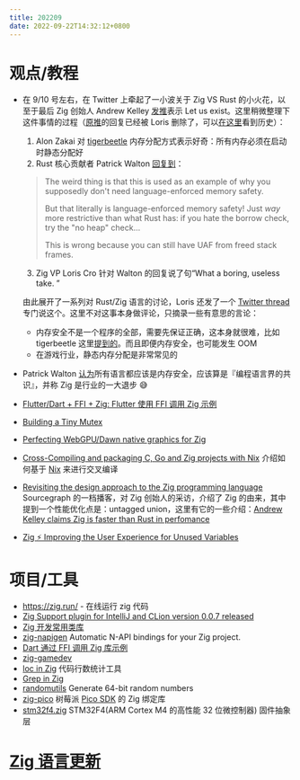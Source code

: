 ```yaml
---
title: 202209
date: 2022-09-22T14:32:12+0800
---
```

# 观点/教程
- 在 9/10 号左右，在 Twitter 上牵起了一小波关于 Zig VS Rust 的小火花，以至于最后 Zig 创始人 Andrew Kelley [发推](https://twitter.com/andy_kelley/status/1568679389113757698)表示 Let us exist。这里稍微整理下这件事情的过程（[原推](https://mobile.twitter.com/kripken/status/1568428308131622913)的回复已经被 Loris 删除了，可以[在这里](https://archive.ph/jq3kw#selection-1275.0-1275.30)看到历史）：
  1. Alon Zakai 对 [tigerbeetle](https://github.com/tigerbeetledb/tigerbeetle/blob/main/docs/TIGER_STYLE.md#safety) 内存分配方式表示好奇：所有内存必须在启动时静态分配好
  2. Rust 核心贡献者 Patrick Walton [回复到](https://mobile.twitter.com/pcwalton/status/1568498326496247809)：
  > The weird thing is that this is used as an example of why you supposedly don't need language-enforced memory safety.
  >
  > But that literally is language-enforced memory safety! Just *way* more restrictive than what Rust has: if you hate the borrow check, try the "no heap" check...
  >
  > This is wrong because you can still have UAF from freed stack frames.
  3. Zig VP Loris Cro 针对 Walton 的回复说了句“What a boring, useless take. ”

  由此展开了一系列对 Rust/Zig 语言的讨论，Loris 还发了一个 [Twitter thread](https://twitter.com/croloris/status/1568573729940164608?s=21&t=v2Dj_F2f_kUzZDQps5KjtQ) 专门说这个。这里不对这事本身做评论，只摘录一些有意思的言论：
  - 内存安全不是一个程序的全部，需要先保证正确，这本身就很难，比如 tigerbeetle 这里[提到的](https://github.com/tigerbeetledb/tigerbeetle/blob/main/docs/DESIGN.md)。而且即便内存安全，也可能发生 OOM
  - 在游戏行业，静态内存分配是非常常见的
- Patrick Walton [认为](https://mobile.twitter.com/pcwalton/status/1568302065851707392)所有语言都应该是内存安全，应该算是『编程语言界的共识』，并称 Zig 是行业的一大退步 😅
- [Flutter/Dart + FFI + Zig: Flutter 使用 FFI 调用 Zig 示例](https://github.com/zigcc/forum/discussions/21)
- [Building a Tiny Mutex](https://zig.news/kprotty/building-a-tiny-mutex-537k)
- [Perfecting WebGPU/Dawn native graphics for Zig](https://devlog.hexops.com/2022/perfecting-webgpu-native/)
- [Cross-Compiling and packaging C, Go and Zig projects with Nix](https://flyx.org/cross-packaging/) 介绍如何基于 [Nix](https://nixos.org/) 来进行交叉编译
- [Revisiting the design approach to the Zig programming language](https://about.sourcegraph.com/blog/zig-programming-language-revisiting-design-approach) Sourcegraph 的一档播客，对 Zig 创始人的采访，介绍了 Zig 的由来，其中提到一个性能优化点是：untagged union，这里有它的一些介绍：[Andrew Kelley claims Zig is faster than Rust in perfomance](https://www.reddit.com/r/rust/comments/s5caye/comment/hsz6uf0/?utm_source=share&utm_medium=web2x&context=3)
- [Zig ⚡ Improving the User Experience for Unused Variables](https://vimeo.com/748218307)

# 项目/工具

- https://zig.run/ - 在线运行 zig 代码
- [Zig Support plugin for IntelliJ and CLion version 0.0.7 released](https://zig.news/marioariasc/zig-support-plugin-for-intellij-and-clion-version-007-released-1en8)
- [Zig 开发常用类库](https://github.com/zigcc/forum/discussions/28)
- [zig-napigen](https://github.com/cztomsik/zig-napigen) Automatic N-API bindings for your Zig project.
- [Dart 通过 FFI 调用 Zig 库示例](https://github.com/better-dart/learn-dart/blob/main/packages/ffi-binding/example/main.dart#L31)
- [zig-gamedev](https://github.com/michal-z/zig-gamedev)
- [loc in Zig](https://github.com/jiacai2050/loc) 代码行数统计工具
- [Grep in Zig](https://github.com/EclesioMeloJunior/zig-grep)
- [randomutils](https://gitlab.com/hdante/randomutils) Generate 64-bit random numbers
- [zig-pico](https://github.com/paperdev-code/zig-pico) 树莓派 [Pico SDK](https://github.com/raspberrypi/pico-sdk) 的 Zig 绑定库
- [stm32f4.zig](https://github.com/moonxraccoon/stm32f4.zig) STM32F4(ARM Cortex M4 的高性能 32 位微控制器) 固件抽象层

# [Zig 语言更新](https://github.com/ziglang/zig/pulls?q=+is%3Aclosed+is%3Apr+closed%3A2022-09-01..2022-10-01+)
